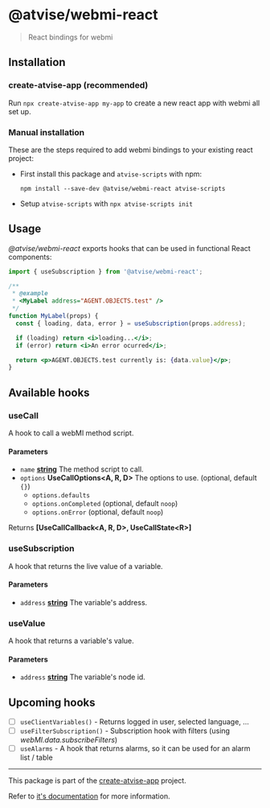 # @atvise/webmi-react

> React bindings for webmi

## Installation

### create-atvise-app (recommended)

Run `npx create-atvise-app my-app` to create a new react app with webmi all set up.

### Manual installation

These are the steps required to add webmi bindings to your existing react project:

- First install this package and `atvise-scripts` with npm:

  `npm install --save-dev @atvise/webmi-react atvise-scripts`

- Setup `atvise-scripts` with `npx atvise-scripts init`

## Usage

_@atvise/webmi-react_ exports hooks that can be used in functional React components:

```jsx
import { useSubscription } from '@atvise/webmi-react';

/**
 * @example
 * <MyLabel address="AGENT.OBJECTS.test" />
 */
function MyLabel(props) {
  const { loading, data, error } = useSubscription(props.address);

  if (loading) return <i>loading...</i>;
  if (error) return <i>An error ocurred</i>;

  return <p>AGENT.OBJECTS.test currently is: {data.value}</p>;
}
```

## Available hooks

<!-- Generated by documentation.js. Update this documentation by updating the source code. -->

### useCall

A hook to call a webMI method script.

#### Parameters

- `name` **[string](https://developer.mozilla.org/docs/Web/JavaScript/Reference/Global_Objects/String)** The method script to call.
- `options` **UseCallOptions&lt;A, R, D>** The options to use. (optional, default `{}`)
  - `options.defaults`
  - `options.onCompleted` (optional, default `noop`)
  - `options.onError` (optional, default `noop`)

Returns **\[UseCallCallback&lt;A, R, D>, UseCallState&lt;R>]**

### useSubscription

A hook that returns the live value of a variable.

#### Parameters

- `address` **[string](https://developer.mozilla.org/docs/Web/JavaScript/Reference/Global_Objects/String)** The variable's address.

### useValue

A hook that returns a variable's value.

#### Parameters

- `address` **[string](https://developer.mozilla.org/docs/Web/JavaScript/Reference/Global_Objects/String)** The variable's node id.

## **Upcoming** hooks

- [ ] `useClientVariables()` - Returns logged in user, selected language, ...
- [ ] `useFilterSubscription()` - Subscription hook with filters (using _webMI.data.subscribeFilters_)
- [ ] `useAlarms` - A hook that returns alarms, so it can be used for an alarm list / table

<!-- BEGIN footer -->
<!-- This section is generated, do not edit it! -->

---

This package is part of the [create-atvise-app](https://github.com/atvise/create-atvise-app#readme) project.

Refer to [it's documentation](https://github.com/atvise/create-atvise-app#readme) for more information.

<!-- END footer -->
